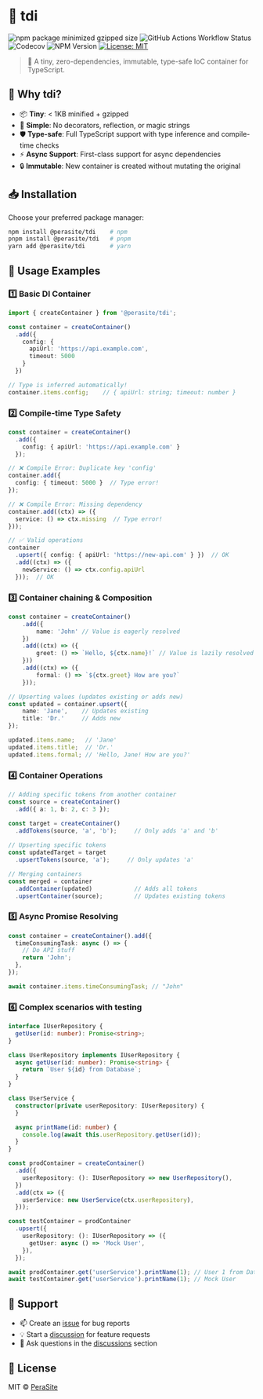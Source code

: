 # 🎯 tdi

![npm package minimized gzipped size](https://img.shields.io/bundlejs/size/%40perasite%2Ftdi)
![GitHub Actions Workflow Status](https://img.shields.io/github/actions/workflow/status/perasite/tdi/test.yml)
![Codecov](https://img.shields.io/codecov/c/github/PeraSite/tdi)
![NPM Version](https://img.shields.io/npm/v/%40perasite%2Ftdi)
[![License: MIT](https://img.shields.io/badge/License-MIT-yellow.svg)](https://opensource.org/licenses/MIT)

> 🚀 A tiny, zero-dependencies, immutable, type-safe IoC container for TypeScript.

## 🌟 Why tdi?

- 📦 **Tiny**: < 1KB minified + gzipped
- 🧩 **Simple**: No decorators, reflection, or magic strings
- 🛡️ **Type-safe**: Full TypeScript support with type inference and compile-time checks
- ⚡ **Async Support**: First-class support for async dependencies
- 🔒 **Immutable**: New container is created without mutating the original

## 📥 Installation

Choose your preferred package manager:

```bash
npm install @perasite/tdi    # npm
pnpm install @perasite/tdi   # pnpm
yarn add @perasite/tdi       # yarn
```

## 📘 Usage Examples

### 1️⃣ Basic DI Container
```typescript
import { createContainer } from '@perasite/tdi';

const container = createContainer()
  .add({
    config: {
      apiUrl: 'https://api.example.com',
      timeout: 5000
    }
  })

// Type is inferred automatically!
container.items.config;    // { apiUrl: string; timeout: number }
```

### 2️⃣ Compile-time Type Safety
```typescript
const container = createContainer()
  .add({ 
    config: { apiUrl: 'https://api.example.com' }
  });

// ❌ Compile Error: Duplicate key 'config'
container.add({ 
  config: { timeout: 5000 }  // Type error!
});

// ❌ Compile Error: Missing dependency
container.add((ctx) => ({
  service: () => ctx.missing  // Type error!
}));

// ✅ Valid operations
container
  .upsert({ config: { apiUrl: 'https://new-api.com' } })  // OK
  .add((ctx) => ({
    newService: () => ctx.config.apiUrl
  }));  // OK
```

### 3️⃣ Container chaining & Composition
```typescript
const container = createContainer()
    .add({
        name: 'John' // Value is eagerly resolved
    })
    .add((ctx) => ({
        greet: () => `Hello, ${ctx.name}!` // Value is lazily resolved
    }))
    .add((ctx) => ({
        formal: () => `${ctx.greet} How are you?`
    }));

// Upserting values (updates existing or adds new)
const updated = container.upsert({
    name: 'Jane',    // Updates existing
    title: 'Dr.'     // Adds new
});

updated.items.name;   // 'Jane'
updated.items.title;  // 'Dr.'
updated.items.formal; // 'Hello, Jane! How are you?'
```

### 4️⃣ Container Operations
```typescript
// Adding specific tokens from another container
const source = createContainer()
  .add({ a: 1, b: 2, c: 3 });

const target = createContainer()
  .addTokens(source, 'a', 'b');     // Only adds 'a' and 'b'
  
// Upserting specific tokens
const updatedTarget = target
  .upsertTokens(source, 'a');     // Only updates 'a'

// Merging containers
const merged = container
  .addContainer(updated)            // Adds all tokens
  .upsertContainer(source);         // Updates existing tokens
```

### 5️⃣ Async Promise Resolving
```typescript
const container = createContainer().add({
  timeConsumingTask: async () => {
    // Do API stuff
    return 'John';
  },
});

await container.items.timeConsumingTask; // "John"
```


### 6️⃣ Complex scenarios with testing
```typescript
interface IUserRepository {
  getUser(id: number): Promise<string>;
}

class UserRepository implements IUserRepository {
  async getUser(id: number): Promise<string> {
    return `User ${id} from Database`;
  }
}

class UserService {
  constructor(private userRepository: IUserRepository) {
  }

  async printName(id: number) {
    console.log(await this.userRepository.getUser(id));
  }
}

const prodContainer = createContainer()
  .add({
    userRepository: (): IUserRepository => new UserRepository(),
  })
  .add(ctx => ({
    userService: new UserService(ctx.userRepository),
  }));

const testContainer = prodContainer
  .upsert({
    userRepository: (): IUserRepository => ({
      getUser: async () => 'Mock User',
    }),
  });

await prodContainer.get('userService').printName(1); // User 1 from Database
await testContainer.get('userService').printName(1); // Mock User
```

## 💬 Support

- 📫 Create an [issue](https://github.com/PeraSite/tdi/issues) for bug reports
- 💡 Start a [discussion](https://github.com/PeraSite/tdi/discussions) for feature requests
- 🤔 Ask questions in the [discussions](https://github.com/PeraSite/tdi/discussions) section

## 📝 License

MIT © [PeraSite](https://github.com/PeraSite)
